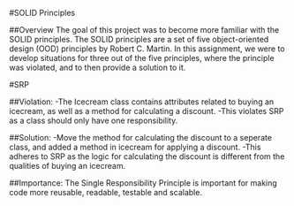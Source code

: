 #SOLID Principles

##Overview
The goal of this project was to become more familiar with the SOLID principles. The SOLID principles are a set of five object-oriented design (OOD) principles by Robert C. Martin.
In this assignment, we were to develop situations for three out of the five principles, where the principle was violated, and to then provide a solution to it.

#SRP

##Violation:
-The Icecream class contains attributes related to buying an icecream, as well as a method for calculating a discount.
-This violates SRP as a class should only have one responsibility.

##Solution:
-Move the method for calculating the discount to a seperate class, and added a method in icecream for applying a discount.
-This adheres to SRP as the logic for calculating the discount is different from the qualities of buying an icecream.

##Importance:
The Single Responsibility Principle is important for making code more reusable, readable, testable and scalable.
